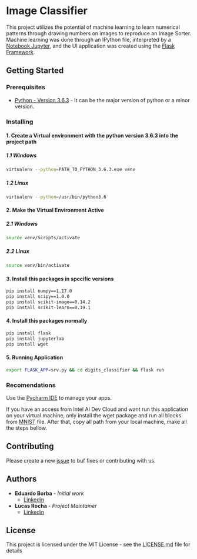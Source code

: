 # Image Classifier

This project utilizes the potential of machine learning to learn numerical patterns through drawing numbers on images to reproduce an Image Sorter. Machine learning was done through an IPython file, interpreted by a [Notebook Jupyter](https://jupyter.org/), and the UI application was created using the [Flask Framework](https://palletsprojects.com/p/flask/).

## Getting Started
### Prerequisites

* [Python - Version 3.6.3](https://www.python.org/downloads/release/python-363/) - It can be the major version of python or a minor version.

### Installing

#### 1. Create a Virtual environment with the python version 3.6.3 into the project path
##### 1.1 Windows
```sh
virtualenv --python=PATH_TO_PYTHON_3.6.3.exe venv
```
##### 1.2 Linux
```sh
virtualenv --python=/usr/bin/python3.6 
```
#### 2. Make the Virtual Environment Active
##### 2.1 Windows
```sh
source venv/Scripts/activate
```
##### 2.2 Linux
```sh
source venv/bin/activate
```
#### 3. Install this packages in specific versions
```sh
pip install numpy==1.17.0 
pip install scipy==1.0.0
pip install scikit-image==0.14.2
pip install scikit-learn==0.19.1
```
#### 4. Install this packages normally
```sh
pip install flask
pip install jupyterlab
pip install wget
```

#### 5. Running Application
```sh
export FLASK_APP=srv.py && cd digits_classifier && flask run
```

### Recomendations

Use the [Pycharm IDE](https://www.jetbrains.com/pycharm/) to manage your apps.

If you have an access from Intel AI Dev Cloud and want run this application on your virtual machine, only install the
wget package and run all blocks from [MNIST](MNIST.ipynb) file. After that, copy all path from your local machine,
make all the steps bellow.

## Contributing

Please create a new [issue](https://github.com/lucasrochagit/image-classifier/issues) to buf fixes or contributing with us.

## Authors

* **Eduardo Borba** - *Initial work* 
    * [Linkedin](https://www.linkedin.com/in/eduardo-queiroz-78aa83150/)
* **Lucas Rocha** - *Project Maintainer*
    * [Linkedin](https://www.linkedin.com/in/lucasrochacc/)
    

## License

This project is licensed under the MIT License - see the [LICENSE.md](LICENSE) file for details


